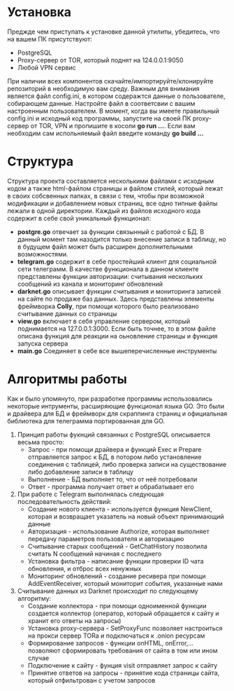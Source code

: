 # Установка
  Преджде чем приступать к установке данной утилиты, убедитесь, что на вашем ПК присутствуют:
  - PostgreSQL
  - Proxy-сервер от TOR, который поднят на 124.0.0.1:9050
  - Любой VPN сервис
            
При наличии всех компонентов скачайте/импортируйте/клонируйте репозиторий в необходимую вам среду.
    Важным для внимания является файл config.ini, в котором содеражтся данные о пользователе, собирающем данные. Настройте файл в соответсвии с вашим настроенным пользователем.
    В момент, когда вы имеете правильный config.ini и исходный код программы, запустите на своей ПК proxy-сервер от TOR, VPN и пропишите в косоли  __go run ...__. Если вам необходим сам испольняемый файл введите команду __go build ...__ 
# Структура
  Структура проекта составляется несколькими файлами с исходным кодом а также html-файлом страницы и файлом стилей, который лежат в своих собсвенных папках, в связи с тем, чтобы при возможной модификации и добавлением новых страниц, все одно типные файлы лежали в одной директории.
  Каждый из файлов исходного кода содержит в себе свой уникальный функционал:
  - **postgre.go** отвечает за функции связынный с работой с БД. В данный момент там назодится только внесение записи в таблицу, но в будущем файл может быть расширен дополнительными возможностями.
  - **telegram.go** содержит в себе простейший клиент для социальной сети телеграмм. В качестве функционала в данном клиенте представлены функции авторизации: считывания нескольких сообщений из канала и мониторинг обновлений
  -  **darknet.go** описывает функции считывания и мониторинга записей на сайте по продаже баз данных. Здесь представлены элементы фреймворка **Colly**, при помощи которого было реализовано считывание данных со страницы
  -  **view.go** включает в себя управление сервером, который поднимается на 127.0.0.1:3000. Если быть точнее, то в этом файле описана функция для реакции на оьновление страницы и функция запуска сервера    
  -  **main.go** Соединяет в себе все вышеперечисленные инструменты
# Алгоритмы работы
  Как и было упомянуто, при разработке программы использовались некоторые интрументы, расширяющие функционал языка GO. Это были и драйвера для БД и фреймворк для скраппинга страниц и официальная библиотека для телеграмма портированная для GO.
  1. Принцип работы фукнций связанных с PostgreSQL описывается весьма просто: 
     - Запрос - при помощи драйвера и функций Exec и Prepare отправляется запрос к БД, в потором либо установление соединения с таблицей, либо проверка записи на существование либо добавление записи в таблицу
     - Выполнение - БД выполняет то, что от неё потребовали
     - Ответ - программа получает ответ и обрабатывает его
2. При работе с Telegram выполнялась следующая последовательность действий:
   - Создание нового клиента - используется функция NewClient, которая и возвращает указатель на новый объект принимающий данные
   - Авторизация - использование Authorize, которая выполняет передачу параметров пользователя и авторизацию
   - Считывание старых сообщений - GetChatHistory позволила считать N сообщений начиная с последнего
   - Установка фильтра - написание функции проверки ID чата обновления, и отброс всех ненужных
   - Мониторинг обновлений - создание ресивера при помощи AddEventReceiver, который мониторит события, указанные нами
3. Считывание данных из Darknet происходит по следующему алгоритму:
   - Создание коллектора - при помощи одноименной функции создается коллектор (оператор, который обращается к сайту и хранит его ответы на запросы)
   - Установка proxy-сервера - SetProxyFunc позволяет настроиться на прокси сервер TORа и подключаться к .onion ресурсам
   - Формирование запросов - функции onHTML, onError,... позволяют сформировать требования от сайта в том или ином случае 
   - Подключение к сайту - фунция visit отправляет запрос к сайту
   - Принятие ответов на запросы - принятие кода страницы сайта, который отфильтрован с учетом запросов

